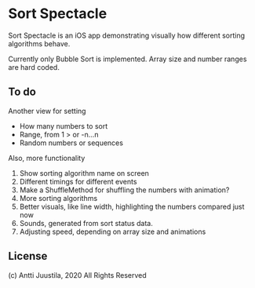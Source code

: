 # Sort Spectacle

Sort Spectacle is an iOS app demonstrating visually how different sorting algorithms behave.

Currently only Bubble Sort is implemented. Array size and number ranges are hard coded.

## To do

Another view for setting

* How many numbers to sort
* Range, from 1 > or -n...n
* Random numbers or sequences

Also, more functionality

1. Show sorting algorithm name on screen
1. Different timings for different events
1. Make a ShuffleMethod for shuffling the numbers with animation?
1. More sorting algorithms
1. Better visuals, like line width, highlighting the numbers compared just now
1. Sounds, generated from sort status data.
1. Adjusting speed, depending on array size and animations

## License

(c) Antti Juustila, 2020 All Rights Reserved


